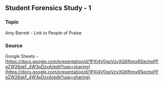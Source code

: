 ## Student Forensics Study - 1

### Topic

Amy Barrett - Link to People of Praise

### Source

Google Sheets - [https://docs.google.com/presentation/d/1PXl4V0goVzvXQ6fhmxRSechoPFgZW28skF_4W3pDzxA/edit?usp=sharing](https://docs.google.com/presentation/d/1PXl4V0goVzvXQ6fhmxRSechoPFgZW28skF_4W3pDzxA/edit?usp=sharing)


